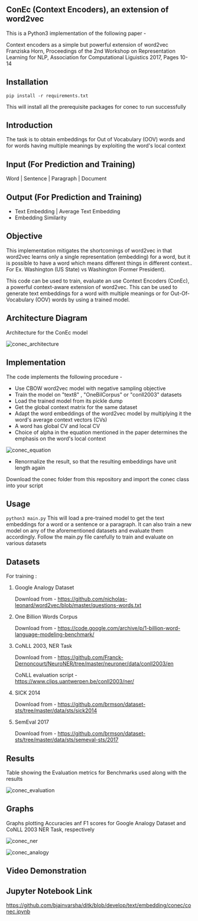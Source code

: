 ConEc (Context Encoders), an extension of word2vec
----------------------------------------------------
This is a Python3 implementation of the following paper - 

Context encoders as a simple but powerful extension of word2vec
Franziska Horn, Proceedings of the 2nd Workshop on Representation Learning for NLP, 
Association for Computational Liguistics 2017, Pages 10-14

Installation
------------

`pip install -r requirements.txt`

This will install all the prerequisite packages	for conec to run successfully

Introduction
------------
The task is to obtain embeddings for Out of Vocabulary (OOV) words and for words having multiple meanings by exploiting the word's local context

Input (For Prediction and Training)
------------------------------------
Word | Sentence | Paragraph | Document

Output (For Prediction and Training)
-------------------------------------
- Text Embedding | Average Text Embedding
- Embedding Similarity

Objective
---------
This implementation mitigates the shortcomings of word2vec in that word2vec learns only a single representation (embedding) for a word, but it is possible to have a word which means different things in different context..
For Ex. Washington (US State) vs Washington (Former President).

This code can be used to train, evaluate an use Context Encoders (ConEc), a powerful context-aware extension of word2vec. This can be used to generate text embeddings for a word with multiple meanings or for Out-Of-Vocabulary (OOV) words by using a trained model. 

Architecture Diagram
--------------------
Architecture for the ConEc model

![conec_architecture](https://user-images.githubusercontent.com/10741993/56942674-c4435680-6ad0-11e9-9025-2aee1d854506.JPG)

Implementation
--------------
The code implements the following procedure -
- Use CBOW word2vec model with negative sampling objective
- Train the model on "text8" , "OneBilCorpus" or "conll2003" datasets
- Load the trained model from its pickle dump
- Get the global context matrix for the same dataset
- Adapt the word embeddings of the word2vec model by multiplying it the 
  word's average context vectors (CVs)
- A word has global CV and local CV
- Choice of alpha in the equation mentioned in the paper determines the emphasis on the word's local context

![conec_equation](https://user-images.githubusercontent.com/10741993/56942816-78dd7800-6ad1-11e9-981f-56b5c8c1734d.JPG)

- Renormalize the result, so that the resulting embeddings have unit length again

Download the conec folder from this repository and import the conec class into your script

Usage
-----
`python3 main.py`
This will load a pre-trained model to get the text embeddings for a word or a sentence or a paragraph.
It can also train a new model on any of the aforementioned datasets and evaluate them accordingly.
Follow the main.py file carefully to train and evaluate on various datasets

Datasets
---------
For training :
1) Google Analogy Dataset
   
   Download from - https://github.com/nicholas-leonard/word2vec/blob/master/questions-words.txt
2) One Billion Words Corpus
   
   Download from - https://code.google.com/archive/p/1-billion-word-language-modeling-benchmark/
3) CoNLL 2003, NER Task
   
   Download from - https://github.com/Franck-Dernoncourt/NeuroNER/tree/master/neuroner/data/conll2003/en
   
   CoNLL evaluation script - https://www.clips.uantwerpen.be/conll2003/ner/
4) SICK 2014
   
   Download from - https://github.com/brmson/dataset-sts/tree/master/data/sts/sick2014	 	
5) SemEval 2017 
   
   Download from - https://github.com/brmson/dataset-sts/tree/master/data/sts/semeval-sts/2017

Results
-------
Table showing the Evaluation metrics for Benchmarks used along with the results

![conec_evaluation](https://user-images.githubusercontent.com/10741993/56942708-e937c980-6ad0-11e9-941a-e9af35007b43.JPG)

Graphs
------
Graphs plotting Accuracies anf F1 scores for Google Analogy Dataset and CoNLL 2003 NER Task, respectively

![conec_ner](https://user-images.githubusercontent.com/10741993/56942774-3a47bd80-6ad1-11e9-86e7-13334add228b.png)

![conec_analogy](https://user-images.githubusercontent.com/10741993/56942783-43d12580-6ad1-11e9-8de9-7c7f06a89b09.png)

Video Demonstration
-------------------


Jupyter Notebook Link
---------------------
https://github.com/bjainvarsha/ditk/blob/develop/text/embedding/conec/conec.ipynb



